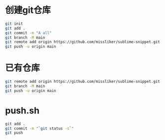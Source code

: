 # 创建git仓库

```bash
git init
git add .
git commit -m "A all"
git branch -M main
git remote add origin https://github.com/missliker/sublime-snippet.git
git push -u origin main
```







# 已有仓库

```bash
git remote add origin https://github.com/missliker/sublime-snippet.git
git branch -M main
git push -u origin main
```



# push.sh

```bash
git add .
git commit -m "`git status -s`"
git push
```

